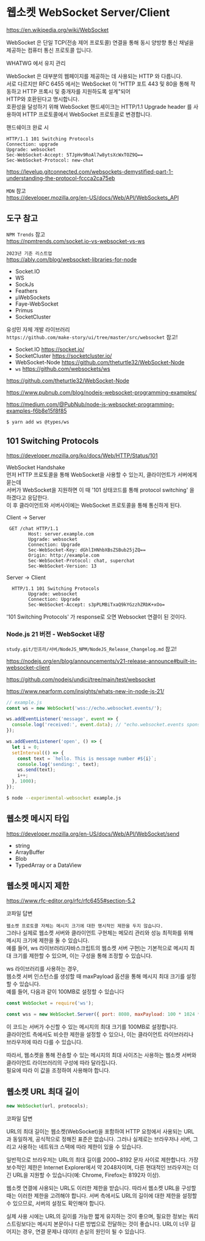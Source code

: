 # 웹소켓 WebSocket Server/Client

https://en.wikipedia.org/wiki/WebSocket

WebSocket 은 단일 TCP(전송 제어 프로토콜) 연결을 통해 동시 양방향 통신 채널을 제공하는 컴퓨터 통신 프로토콜 입니다.

WHATWG 에서 유지 관리

WebSocket 은 대부분의 웹페이지를 제공하는 데 사용되는 HTTP 와 다릅니다.  
서로 다르지만 RFC 6455 에서는 WebSocket 이 "HTTP 포트 443 및 80을 통해 작동하고 HTTP 프록시 및 중개자를 지원하도록 설계"되어  
HTTP와 호환된다고 명시합니다.  
호환성을 달성하기 위해 WebSocket 핸드셰이크는 HTTP/1.1 Upgrade header 를 사용하여 HTTP 프로토콜에서 WebSocket 프로토콜로 변경합니다.

핸드쉐이크 완료 시

```
HTTP/1.1 101 Switching Protocols
Connection: upgrade
Upgrade: websocket
Sec-WebSocket-Accept: 5TJpHv9RoAl7w8ytsXcWxTOZ9Q==
Sec-WebSocket-Protocol: new-chat
```

https://levelup.gitconnected.com/websockets-demystified-part-1-understanding-the-protocol-fccca2ca75eb

`MDN` 참고  
https://developer.mozilla.org/en-US/docs/Web/API/WebSockets_API

## 도구 참고

`NPM Trends` 참고  
https://npmtrends.com/socket.io-vs-websocket-vs-ws

`2023년 기준 리스트업`  
https://ably.com/blog/websocket-libraries-for-node

- Socket.IO
- WS
- SockJs
- Feathers
- µWebSockets
- Faye-WebSocket
- Primus
- SocketCluster

유성민 자체 개발 라이브러리  
`https://github.com/make-story/ui/tree/master/src/websocket` 참고!

- Socket.IO
  https://socket.io/
- SocketCluster
  https://socketcluster.io/
- WebSocket-Node
  https://github.com/theturtle32/WebSocket-Node
- `ws`
  https://github.com/websockets/ws

https://github.com/theturtle32/WebSocket-Node

https://www.pubnub.com/blog/nodejs-websocket-programming-examples/

https://medium.com/@PubNub/node-js-websocket-programming-examples-f6b8e15f8f85

```bash
$ yarn add ws @types/ws
```

## 101 Switching Protocols

https://developer.mozilla.org/ko/docs/Web/HTTP/Status/101

WebSocket Handshake  
먼저 HTTP 프로토콜을 통해 WebSocket을 사용할 수 있는지, 클라이언트가 서버에게 묻는데  
서버가 WebSocket을 지원하면 이 때 '101 상태코드를 통해 protocol switching' 을 하겠다고 응답한다.  
이 후 클라이언트와 서버사이에는 WebSocket 프로토콜을 통해 통신하게 된다.

Client -> Server

```
 GET /chat HTTP/1.1
        Host: server.example.com
        Upgrade: websocket
        Connection: Upgrade
        Sec-WebSocket-Key: dGhlIHNhbXBsZSBub25jZQ==
        Origin: http://example.com
        Sec-WebSocket-Protocol: chat, superchat
        Sec-WebSocket-Version: 13
```

Server -> Client

```
  HTTP/1.1 101 Switching Protocols
        Upgrade: websocket
        Connection: Upgrade
        Sec-WebSocket-Accept: s3pPLMBiTxaQ9kYGzzhZRbK+xOo=
```

'101 Switching Protocols' 가 response로 오면 Websocket 연결이 된 것이다.

### Node.js 21 버전 - WebSocket 내장

`study.git/인프라/서버/NodeJS_NPM/NodeJS_Release_Changelog.md` 참고!

https://nodejs.org/en/blog/announcements/v21-release-announce#built-in-websocket-client

https://github.com/nodejs/undici/tree/main/test/websocket

https://www.nearform.com/insights/whats-new-in-node-js-21/

```javascript
// example.js
const ws = new WebSocket('wss://echo.websocket.events/');

ws.addEventListener('message', event => {
  console.log('received:', event.data); // "echo.websocket.events sponsored by Lob.com"
});

ws.addEventListener('open', () => {
  let i = 0;
  setInterval(() => {
    const text = `hello. This is message number #${i}`;
    console.log('sending:', text);
    ws.send(text);
    i++;
  }, 1000);
});
```

```bash
$ node --experimental-websocket example.js
```

## 웹소켓 메시지 타입

https://developer.mozilla.org/en-US/docs/Web/API/WebSocket/send

- string
- ArrayBuffer
- Blob
- TypedArray or a DataView

## 웹소켓 메시지 제한

https://www.rfc-editor.org/rfc/rfc6455#section-5.2

코파일 답변

`웹소켓 프로토콜 자체는 메시지 크기에 대한 명시적인 제한을 두지 않습니다.`  
그러나 실제로 웹소켓 서버와 클라이언트 구현체는 메모리 관리와 성능 최적화를 위해 메시지 크기에 제한을 둘 수 있습니다.  
예를 들어, ws 라이브러리(자바스크립트의 웹소켓 서버 구현)는 기본적으로 메시지 최대 크기를 제한할 수 있으며, 이는 구성을 통해 조정할 수 있습니다.

ws 라이브러리를 사용하는 경우,  
웹소켓 서버 인스턴스를 생성할 때 maxPayload 옵션을 통해 메시지 최대 크기를 설정할 수 있습니다.  
예를 들어, 다음과 같이 100MB로 설정할 수 있습니다

```javascript
const WebSocket = require('ws');

const wss = new WebSocket.Server({ port: 8080, maxPayload: 100 * 1024 * 1024 });
```

이 코드는 서버가 수신할 수 있는 메시지의 최대 크기를 100MB로 설정합니다.  
클라이언트 측에서도 비슷한 제한을 설정할 수 있으나, 이는 클라이언트 라이브러리나 브라우저에 따라 다를 수 있습니다.

따라서, 웹소켓을 통해 전송할 수 있는 메시지의 최대 사이즈는 사용하는 웹소켓 서버와 클라이언트 라이브러리의 구성에 따라 달라집니다.  
필요에 따라 이 값을 조정하여 사용해야 합니다.

## 웹소켓 URL 최대 길이

```javascript
new WebSocket(url, protocols);
```

코파일 답변

URL의 최대 길이는 웹소켓(WebSocket)을 포함하여 HTTP 요청에서 사용되는 URL과 동일하게, 공식적으로 정해진 표준은 없습니다. 그러나 실제로는 브라우저나 서버, 그리고 사용하는 네트워크 스택에 따라 제한이 있을 수 있습니다.

일반적으로 브라우저는 URL의 최대 길이를 2000~8192 문자 사이로 제한합니다. 가장 보수적인 제한은 Internet Explorer에서 약 2048자이며, 다른 현대적인 브라우저는 더 긴 URL을 지원할 수 있습니다(예: Chrome, Firefox는 8192자 이상).

웹소켓 연결에 사용되는 URL도 이러한 제한을 받습니다. 따라서 웹소켓 URL을 구성할 때는 이러한 제한을 고려해야 합니다. 서버 측에서도 URL의 길이에 대한 제한을 설정할 수 있으므로, 서버의 설정도 확인해야 합니다.

실제 사용 시에는 URL의 길이를 가능한 짧게 유지하는 것이 좋으며, 필요한 정보는 쿼리 스트링보다는 메시지 본문이나 다른 방법으로 전달하는 것이 좋습니다. URL이 너무 길어지는 경우, 연결 문제나 데이터 손실의 원인이 될 수 있습니다.
